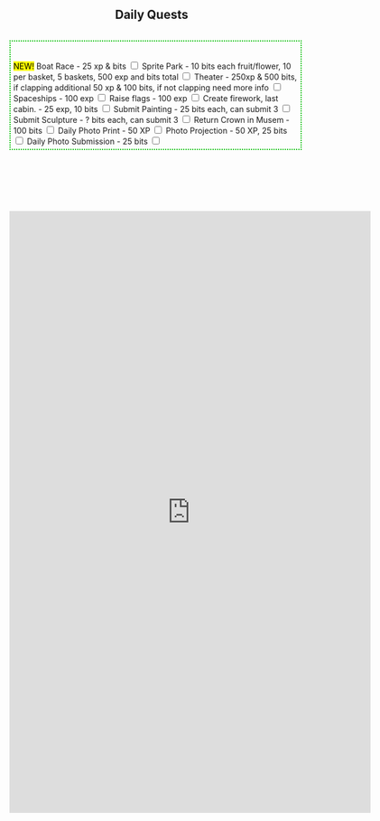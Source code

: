 <h2 style ="text-align: center;">Daily Quests</h2>
<hr style='height:1px; visibility:hidden;' />

<div style="border-style: dotted;border-width: 2px;padding: 5px;border-color: #00be00;width: 600px;max-width: 100%;margin-left:auto;margin-right:auto;">
	<hr style="height:0px; visibility:hidden;" />
	<label class="container"><mark>NEW!</mark> Boat Race - 25 xp &amp; bits
		<input type="checkbox">
		<span class="checkmark"></span>
	</label>
	<label class="container">Sprite Park - 10 bits each fruit/flower, 10 per basket, 5 baskets, 500 exp and bits total
		<input type="checkbox">
		<span class="checkmark"></span>
	</label>
	<label class="container">Theater - 250xp &amp; 500 bits, if clapping additional 50 xp &amp; 100 bits, if not clapping need more info
		<input type="checkbox">
		<span class="checkmark"></span>
	</label>
	<label class="container">Spaceships - 100 exp
		<input type="checkbox">
		<span class="checkmark"></span>
	</label>
	<label class="container">Raise flags - 100 exp
		<input type="checkbox">
		<span class="checkmark"></span>
	</label>
	<label class="container">Create firework, last cabin. - 25 exp, 10 bits
		<input type="checkbox">
		<span class="checkmark"></span>
	</label>
	<label class="container">Submit Painting - 25 bits each, can submit 3
		<input type="checkbox">
		<span class="checkmark"></span>
	</label>
	<label class="container">Submit Sculpture - ? bits each, can submit 3
		<input type="checkbox">
		<span class="checkmark"></span>
	</label>
	<label class="container">Return Crown in Musem - 100 bits
		<input type="checkbox">
		<span class="checkmark"></span>
	</label>
	<label class="container">Daily Photo Print - 50 XP
		<input type="checkbox">
		<span class="checkmark"></span>
	</label>
	<label class="container">Photo Projection - 50 XP, 25 bits
		<input type="checkbox">
		<span class="checkmark"></span>
	</label>
	<label class="container">Daily Photo Submission - 25 bits
		<input type="checkbox">
		<span class="checkmark"></span>
	</label>
	<!--<ul style="text-align: left;list-style-position: outside;list-style: none;">
		<li>Spaceships - 100 exp</li>
		<li>Raise flags - 100 exp</li>
		<li>Create firework, last cabin. - 25 exp, 10 bits</li>
		<li>Sprite Park - 10 bits each fruit/flower, 10 per basket, 5 baskets, 500 exp and bits total</li>
		<li>Theater - Need more info</li>
		<li>Daily Photo Print - 50 XP</li>
		<li>Daily Photo Projection - 50 XP, 25 bits</li>
		<li>Daily Photo Submission - 25 bits</li>
	</ul>-->
</div>
<hr style="height:80px; visibility:hidden;" />
<iframe src="https://docs.google.com/forms/d/e/1FAIpQLScLvXJHgvdNBeWLiZEGmcEOgSYBNUwZBeHF9rdpGpnOyMtpLw/viewform?embedded=true" width="640" height="1065" frameborder="0" marginheight="0" marginwidth="0">Loading...</iframe>